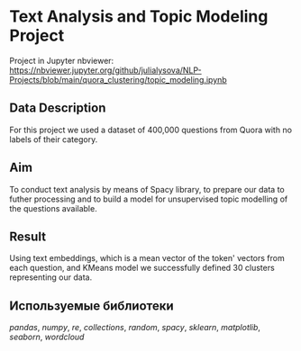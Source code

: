 # Text Analysis and Topic Modeling Project
Project in Jupyter nbviewer: https://nbviewer.jupyter.org/github/julialysova/NLP-Projects/blob/main/quora_clustering/topic_modeling.ipynb

## Data Description

For this project we used a dataset of 400,000 questions from Quora with no labels of their category.

## Aim

To conduct text analysis by means of Spacy library, to prepare our data to futher processing and to build a model for unsupervised topic modelling of the questions available. 

## Result

Using text embeddings, which is a mean vector of the token' vectors from each question, and KMeans model we successfully defined 30 clusters representing our data.

## Используемые библиотеки

*pandas*, *numpy*, *re*, *collections*, *random*, *spacy*, *sklearn*, *matplotlib*, *seaborn*, *wordcloud*


